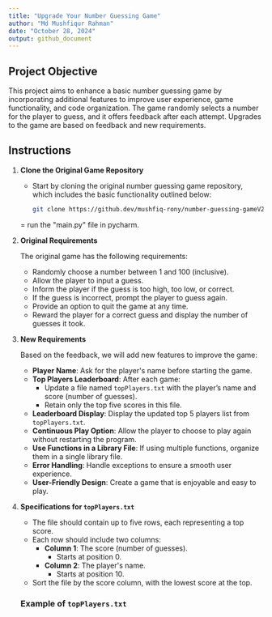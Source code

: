 ```yaml
---
title: "Upgrade Your Number Guessing Game"
author: "Md Mushfiqur Rahman"
date: "October 28, 2024"
output: github_document
---
```


## Project Objective

This project aims to enhance a basic number guessing game by incorporating additional features to improve user experience, game functionality, and code organization. The game randomly selects a number for the player to guess, and it offers feedback after each attempt. Upgrades to the game are based on feedback and new requirements.

## Instructions

1. **Clone the Original Game Repository**
   - Start by cloning the original number guessing game repository, which includes the basic functionality outlined below:
     ```bash
     git clone https://github.dev/mushfiq-rony/number-guessing-gameV2
     ```
   = run the "main.py" file in pycharm.

2. **Original Requirements**

   The original game has the following requirements:
   - Randomly choose a number between 1 and 100 (inclusive).
   - Allow the player to input a guess.
   - Inform the player if the guess is too high, too low, or correct.
   - If the guess is incorrect, prompt the player to guess again.
   - Provide an option to quit the game at any time.
   - Reward the player for a correct guess and display the number of guesses it took.

3. **New Requirements**

   Based on the feedback, we will add new features to improve the game:

   - **Player Name**: Ask for the player's name before starting the game.
   - **Top Players Leaderboard**: After each game:
     - Update a file named `topPlayers.txt` with the player’s name and score (number of guesses).
     - Retain only the top five scores in this file.
   - **Leaderboard Display**: Display the updated top 5 players list from `topPlayers.txt`.
   - **Continuous Play Option**: Allow the player to choose to play again without restarting the program.
   - **Use Functions in a Library File**: If using multiple functions, organize them in a single library file.
   - **Error Handling**: Handle exceptions to ensure a smooth user experience.
   - **User-Friendly Design**: Create a game that is enjoyable and easy to play.

4. **Specifications for `topPlayers.txt`**

   - The file should contain up to five rows, each representing a top score.
   - Each row should include two columns:
     - **Column 1**: The score (number of guesses).
       - Starts at position 0.
     - **Column 2**: The player's name.
       - Starts at position 10.
   - Sort the file by the score column, with the lowest score at the top.

   ### Example of `topPlayers.txt`

